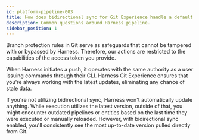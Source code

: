 ```yaml
---
id: platform-pipeline-003
title: How does bidirectional sync for Git Experience handle a default pipeline repo with branch protection?
description: Common questions around Harness pipeline.
sidebar_position: 1
---
```


<!-- ## How does bidirectional sync for Git Experience handle a default pipeline repo with branch protection? -->

Branch protection rules in Git serve as safeguards that cannot be tampered with or bypassed by Harness. Therefore, our actions are restricted to the capabilities of the access token you provide.

When Harness initiates a push, it operates with the same authority as a user issuing commands through their CLI. Harness Git Experience ensures that you're always working with the latest updates, eliminating any chance of stale data.

If you're not utilizing bidirectional sync, Harness won't automatically update anything. While execution utilizes the latest version, outside of that, you might encounter outdated pipelines or entities based on the last time they were executed or manually reloaded. However, with bidirectional sync enabled, you'll consistently see the most up-to-date version pulled directly from Git.
